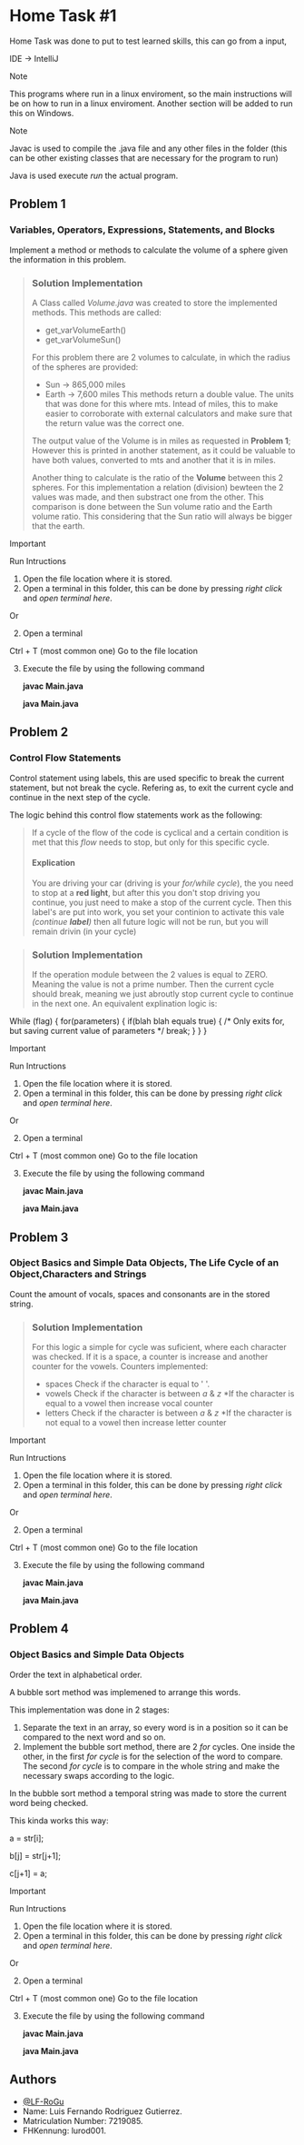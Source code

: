 
# Home Task #1

Home Task was done to put to test learned skills, this can go from a input, 

IDE -> IntelliJ

> [!Note]
> This programs where run in a linux enviroment, so the main instructions will be on how to run in a linux enviroment.
> Another section will be added to run this on Windows.



> [!Note]
> Javac is used to compile the .java file and any other files in the folder (this can be other existing classes that are necessary for the program to run)
> 
> Java is used execute *run* the actual program.



## Problem 1
### Variables, Operators, Expressions, Statements, and Blocks 
Implement a method or methods to calculate the volume of a sphere given the information in this problem.

> ### Solution Implementation
> A Class called *Volume.java* was created to store the implemented methods.
> This methods are called:
> * get_varVolumeEarth()
> * get_varVolumeSun()
>
> For this problem there are 2 volumes to calculate, in which the radius of the spheres are provided:
> * Sun -> 865,000 miles
> * Earth -> 7,600 miles
> This methods return a double value. The units that was done for this where mts. Intead of miles, this to make easier to corroborate with external calculators and make sure that the return value was the correct one.
>
> The output value of the Volume is in miles as requested in **Problem 1**; However this is printed in another statement, as it could be valuable to have both values, converted to mts and another that it is in miles.
> 
> Another thing to calculate is the ratio of the **Volume** between this 2 spheres.
> For this implementation a relation (division) bewteen the 2 values was made, and then substract one from the other. This comparison is done between the Sun volume ratio and the Earth volume ratio. This considering that the Sun ratio will always be bigger that the earth.


> [!IMPORTANT]
> Run Intructions
> 1. Open the file location where it is stored.
> 2. Open a terminal in this folder, this can be done by pressing *right click* and *open terminal here*.
>
> Or
>
> 2. Open a terminal
>    
>   Ctrl + T (most common one)
>   Go to the file location
> 
> 3. Execute the file by using the following command
>
>    **javac Main.java**
>    
>    **java Main.java**

## Problem 2
### Control Flow Statements
Control statement using labels, this are used specific to break the current statement, but not break the cycle. Refering as, to exit the current cycle and continue in the next step of the cycle. 

The logic behind this control flow statements work as the following:
> If a cycle of the flow of the code is cyclical and a certain condition is met that this *flow* needs to stop, but only for this specific cycle.
> #### Explication
> You are driving your car (driving is your *for/while cycle*), the you need to stop at a **red light**, but after this you don't stop driving you continue, you just need to make a stop of the current cycle.
> Then this label's are put into work, you set your continion to activate this vale *(continue **label**)* then all future logic will not be run, but you will remain drivin (in your cycle)


> ### Solution Implementation
> If the operation module between the 2 values is equal to ZERO. Meaning the value is not a prime number.
> Then the current cycle should break, meaning we just abroutly stop current cycle to continue in the next one.
> An equivalent explination logic is:

While (flag)
{
    for(parameters)
    {
        if(blah blah equals true)
        {
            /* Only exits for, but saving current value of parameters */
            break;
        }
    }
}

> [!IMPORTANT]
> Run Intructions
> 1. Open the file location where it is stored.
> 2. Open a terminal in this folder, this can be done by pressing *right click* and *open terminal here*.
>
> Or
>
> 2. Open a terminal
>    
>   Ctrl + T (most common one)
>   Go to the file location
> 
> 3. Execute the file by using the following command
>
>    **javac Main.java**
>    
>    **java Main.java**


## Problem 3
### Object Basics and Simple Data Objects, The Life Cycle of an Object,Characters and Strings 
Count the amount of vocals, spaces and consonants are in the stored string.

> ### Solution Implementation
> For this logic a simple for cycle was suficient, where each character was checked. If it is a space, a counter is increase and another counter for the vowels.
> Counters implemented:
> * spaces
> Check if the character is equal to ' '.
> * vowels
> Check if the character is between *a* & *z*
>     *If the character is equal to a vowel then increase vocal counter
> * letters
> Check if the character is between *a* & *z*
>     *If the character is not equal to a vowel then increase letter counter

> [!IMPORTANT]
> Run Intructions
> 1. Open the file location where it is stored.
> 2. Open a terminal in this folder, this can be done by pressing *right click* and *open terminal here*.
>
> Or
>
> 2. Open a terminal
>    
>   Ctrl + T (most common one)
>   Go to the file location
> 
> 3. Execute the file by using the following command
>
>    **javac Main.java**
>    
>    **java Main.java**


## Problem 4
### Object Basics and Simple Data Objects
Order the text in alphabetical order.

A bubble sort method was implemened to arrange this words.

This implementation was done in 2 stages:

1. Separate the text in an array, so every word is in a position so it can be compared to the next word and so on.
2. Implement the bubble sort method, there are 2 *for* cycles. One inside the other, in the first *for cycle* is for the selection of the word to compare. The second *for cycle* is to compare in the whole string and make the necessary swaps according to the logic.

In the bubble sort method a temporal string was made to store the current word being checked.

This kinda works this way:

a = str[i]; 

b[j] = str[j+1];

c[j+1] = a;


> [!IMPORTANT]
> Run Intructions
> 1. Open the file location where it is stored.
> 2. Open a terminal in this folder, this can be done by pressing *right click* and *open terminal here*.
>
> Or
>
> 2. Open a terminal
>    
>   Ctrl + T (most common one)
>   Go to the file location
> 
> 3. Execute the file by using the following command
>
>    **javac Main.java**
>    
>    **java Main.java**

## Authors

- [@LF-RoGu](https://github.com/LF-RoGu)
- Name: Luis Fernando Rodriguez Gutierrez.
- Matriculation Number: 7219085.
- FHKennung: lurod001.
